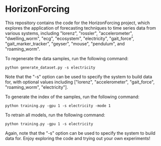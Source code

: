 # HorizonForcing

This repository contains the code for the HorizonForcing project, which explores the application of forecasting techniques to time series data from various systems, including "lorenz", "rossler", "accelerometer", "dwelling_worm", "ecg", "ecosystem", "electricity", "gait_force", "gait_marker_tracker", "geyser", "mouse", "pendulum", and "roaming_worm".

To regenerate the data samples, run the following command:

```
python generate_dataset.py -s electricity
```

Note that the "-s" option can be used to specify the system to build data for, with optional values including ["lorenz", "accelerometer", "gait_force", "roaming_worm", "electricity"].

To generate the index of the samples, run the following command:

```
python training.py -gpu 1 -s electricity -mode 1
```

To retrain all models, run the following command:

```
python training.py -gpu 1 -s electricity
```

Again, note that the "-s" option can be used to specify the system to build data for. Enjoy exploring the code and trying out your own experiments!
